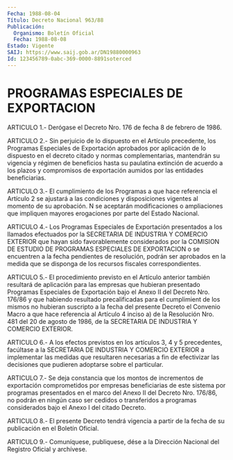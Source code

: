```yaml
---
Fecha: 1988-08-04
Título: Decreto Nacional 963/88
Publicación:
  Organismo: Boletín Oficial
  Fecha: 1988-08-08
Estado: Vigente
SAIJ: https://www.saij.gob.ar/DN19880000963
Id: 123456789-0abc-369-0000-8891soterced
---
```

# PROGRAMAS ESPECIALES DE EXPORTACION

<a id="1"></a>
ARTICULO 1.- Derógase el Decreto Nro. 176 de fecha 8 de febrero de 1986.

<a id="2"></a>
ARTICULO  2.-  Sin  perjuicio  de  lo dispuesto en el Artículo precedente, los Programas Especiales de Exportación  aprobados  por aplicación    de  lo  dispuesto  en  el  decreto  citado  y  normas complementarias,  mantendrán  su  vigencia  y régimen de beneficios hasta su paulatina extinción de acuerdo a los  plazos y compromisos de exportación aumidos por las entidades beneficiarias.

<a id="3"></a>
ARTICULO  3.-  El  cumplimiento  de  los  Programas a que hace referencia  el  Artículo  2  se  ajustará  a  las  condiciones    y disposiciones  vigentes al momento de su aprobación. N se aceptarán modificaciones o  ampliaciones  que  impliquen  mayores erogaciones por parte del Estado Nacional.

<a id="4"></a>
ARTICULO 4.- Los Programas Especiales de Exportación presentados   a  los  llamados  efectuados  por  la  SECRETARIA  DE INDUSTRIA  Y  COMERCIO   EXTERIOR  que  hayan  sido  favorablemente considerados por la COMISION  DE ESTUDIO DE PROGRAMAS ESPECIALES DE EXPORTACION o se encuentren a la  fecha  pendientes  de resolución, podrán  ser aprobados en la medida que se disponga de los  recursos fiscales correspondientes.

<a id="5"></a>
ARTICULO 5.- El procedimiento previsto en el Artículo anterior también  resultará  de  aplicación  para  las empresas que hubieran presentado Programas Especiales de Exportación  bajo  el  Anexo  II del  Decreto  Nro.  176/86  y que habiendo resultado precalificadas para el cumplimient de los mismos  no hubieran suscripto a la fecha del presente Decreto el Convenio Macro  a  que  hace  referencia al Artículo 4 inciso a) de la Resolución Nro. 481 del 20 de  agosto de 1986,    de   la  SECRETARIA  DE  INDUSTRIA  Y  COMERCIO  EXTERIOR.

<a id="6"></a>
ARTICULO 6.- A los efectos previstos en los artículos 3, 4 y 5 precedentes,  facúltase  a  la  SECRETARIA  DE INDUSTRIA Y COMERCIO EXTERIOR a implementar las medidas que resultaren  necesarias a fin de  efectivizar  las  decisiones  que pudieren adoptarse  sobre  el particular.

<a id="7"></a>
ARTICULO  7.- Se deja constancia que los montos de incrementos de exportación comprometidos  por  empresas  beneficiarias  de este sistema  por  programas  presentados  en  el marco del Anexo II del Decreto  Nro.  176/86,  no  podrán  en ningún caso  ser  cedidos  o transferidos a programas considerados  bajo  el  Anexo I del citado Decreto.

<a id="8"></a>
ARTICULO 8.- El presente Decreto tendrá vigencia a partir de la fecha de su publicación en el Boletín Oficial.

<a id="9"></a>
ARTICULO  9.-  Comuníquese,  publiquese,  dése  a la Dirección Nacional del Registro Oficial y archívese.